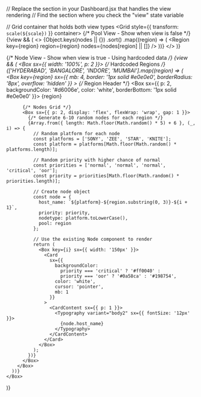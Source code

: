// Replace the section in your Dashboard.jsx that handles the view rendering
// Find the section where you check the "view" state variable

// Grid container that holds both view types
<Grid style={{ transform: `scale(${scale})` }} container>
  {/* Pool View - Show when view is false */}
  {!view && (
    <>
      {Object.keys(nodes || {})
        .sort()
        .map((region) => (
          <Region
            key={region}
            region={region}
            nodes={nodes[region] || []}
          />
        ))}
    </>
  )}

  {/* Node View - Show when view is true - Using hardcoded data */}
  {view && (
    <Box sx={{ width: '100%', p: 2 }}>
      {/* Hardcoded Regions */}
      {['HYDERABAD', 'BANGALORE', 'INDORE', 'MUMBAI'].map((region) => (
        <Box
          key={region}
          sx={{
            mb: 4,
            border: '1px solid #e0e0e0',
            borderRadius: '8px',
            overflow: 'hidden'
          }}
        >
          {/* Region Header */}
          <Box sx={{ 
            p: 2, 
            backgroundColor: '#d6006e', 
            color: 'white',
            borderBottom: '1px solid #e0e0e0' 
          }}>
            <Typography variant="h6">{region}</Typography>
          </Box>
          
          {/* Nodes Grid */}
          <Box sx={{ p: 2, display: 'flex', flexWrap: 'wrap', gap: 1 }}>
            {/* Generate 6-10 random nodes for each region */}
            {Array.from({ length: Math.floor(Math.random() * 5) + 6 }, (_, i) => {
              // Random platform for each node
              const platforms = ['SONY', 'ZEE', 'STAR', 'KNITE'];
              const platform = platforms[Math.floor(Math.random() * platforms.length)];
              
              // Random priority with higher chance of normal
              const priorities = ['normal', 'normal', 'normal', 'critical', 'oor'];
              const priority = priorities[Math.floor(Math.random() * priorities.length)];
              
              // Create node object
              const node = {
                host_name: `${platform}-${region.substring(0, 3)}-${i + 1}`,
                priority: priority,
                nodetype: platform.toLowerCase(),
                pool: region
              };
              
              // Use the existing Node component to render
              return (
                <Box key={i} sx={{ width: '150px' }}>
                  <Card
                    sx={{
                      backgroundColor: 
                        priority === 'critical' ? '#ff0040' :
                        priority === 'oor' ? '#0a58ca' : '#198754',
                      color: 'white',
                      cursor: 'pointer',
                      mb: 1
                    }}
                  >
                    <CardContent sx={{ p: 1 }}>
                      <Typography variant="body2" sx={{ fontSize: '12px' }}>
                        {node.host_name}
                      </Typography>
                    </CardContent>
                  </Card>
                </Box>
              );
            })}
          </Box>
        </Box>
      ))}
    </Box>
  )}
</Grid>
